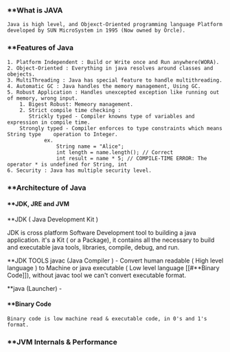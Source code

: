 ### **What is JAVA

	Java is high level, and Objexct-Oriented programming language Platform developed by SUN MicroSystem in 1995 (Now owned by Orcle).

### **Features of Java
	1. Platform Independent : Build or Write once and Run anywhere(WORA).
	2. Object-Oriented : Everything in java resolves around classes and obejects.
	3. MultiThreading : Java has special feature to handle multithreading.
	4. Automatic GC : Java handles the memory management, Using GC.
	5. Robust Application : Handles unexcepted exception like running out of memory, wrong input.
		1. Bigest Robust: Memeory management.
		2. Strict compile time checking : 
		   Strickly typed - Compiler knowns type of variables and expression in compile time. 
		Strongly typed - Compiler enforces to type constraints which means String type    operation to Integer. 
				ex. 
					String name = "Alice";
					int length = name.length(); // Correct
					int result = name * 5; // COMPILE-TIME ERROR: The operator * is undefined for String, int
	6. Security : Java has multiple security level.

### **Architecture of Java 

#### **JDK, JRE and JVM

**JDK ( Java Development Kit )

JDK is cross platform Software Development tool to building a java application. it's a Kit ( or a Package), it contains all the necessary to build and executable java tools, libraries, compile, debug, and run.

**JDK TOOLS
javac (Java Compiler ) - Convert human readable ( High level language ) to Machine or java executable ( Low level language [[#**Binary Code]]), without javac tool we can't convert executable format.

**java (Launcher) - 


#### **Binary Code 
	Binary code is low machine read & executable code, in 0's and 1's format.
### **JVM Internals & Performance 
